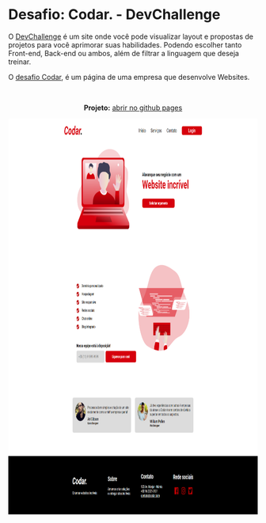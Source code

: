 # Desafio: Codar. - DevChallenge
O <a href="https://www.devchallenge.com.br/">DevChallenge</a> é um site onde você pode visualizar layout e propostas de projetos para você aprimorar suas habilidades. Podendo escolher tanto Front-end, Back-end ou ambos, além de filtrar a linguagem que deseja treinar. 

O <a href="https://www.devchallenge.com.br/challenges/5ed47992adee277fae224a0b/details">desafio Codar</a>, é um página de uma empresa que desenvolve Websites.




<br>

<p align="center"><strong>Projeto:</strong> <a href="https://luizfranzon.github.io/Codar-DevChallenge/meu_projeto/index.html">abrir no github pages</a></p>
<p align="center"><img height="800" src="meu_projeto/images/site_terminado.png"></p>

